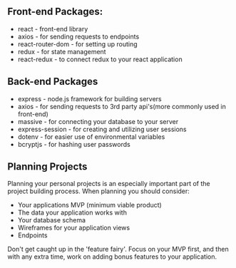 ## Front-end Packages:
* react - front-end library
* axios - for sending requests to endpoints
* react-router-dom - for setting up routing
* redux - for state management
* react-redux - to connect redux to your react application

## Back-end Packages
* express - node.js framework for building servers
* axios - for sending requests to 3rd party api's(more commonly used in front-end)
* massive - for connecting your database to your server
* express-session - for creating and utilizing user sessions
* dotenv - for easier use of environmental variables
* bcryptjs - for hashing user passwords

## Planning Projects
Planning your personal projects is an especially important part of the project building process. When planning you should consider:
* Your applications MVP (minimum viable product)
* The data your application works with
* Your database schema
* Wireframes for your application views
* Endpoints

Don't get caught up in the 'feature fairy'. Focus on your MVP first, and then with any extra time, work on adding bonus features to your application.